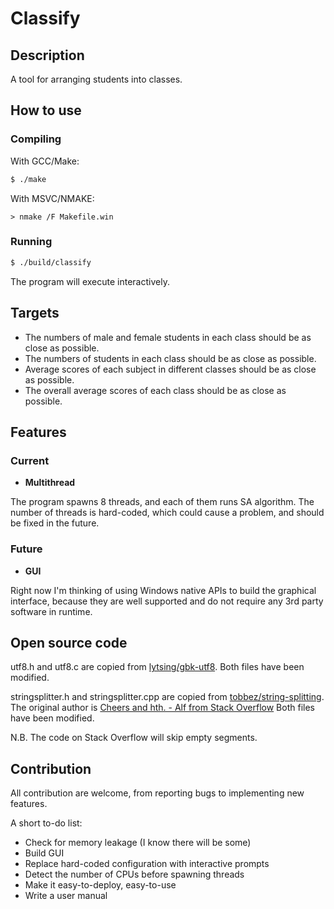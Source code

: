 # Classify
## Description
A tool for arranging students into classes.

## How to use
### Compiling
With GCC/Make:
```bash
$ ./make
```

With MSVC/NMAKE:
```
> nmake /F Makefile.win
```

### Running
```bash
$ ./build/classify
```
The program will execute interactively.

## Targets
* The numbers of male and female students in each class should be as close as possible.
* The numbers of students in each class should be as close as possible.
* Average scores of each subject in different classes should be as close as possible.
* The overall average scores of each class should be as close as possible.

## Features
### Current
* **Multithread**

The program spawns 8 threads, and each of them runs SA algorithm. The number of threads is hard-coded,
which could cause a problem, and should be fixed in the future.

### Future
* **GUI**

Right now I'm thinking of using Windows native APIs to build the graphical interface, because
they are well supported and do not require any 3rd party software in runtime.

## Open source code
utf8.h and utf8.c are copied from [lytsing/gbk-utf8][1]. Both files have been modified.

stringsplitter.h and stringsplitter.cpp are copied from [tobbez/string-splitting][2].
The original author is [Cheers and hth. - Alf from Stack Overflow][3]
Both files have been modified.

N.B. The code on Stack Overflow will skip empty segments.

[1]: https://github.com/lytsing/gbk-utf8
[2]: https://github.com/tobbez/string-splitting/blob/master/split6.cpp
[3]: https://stackoverflow.com/questions/9378500/why-is-splitting-a-string-slower-in-c-than-python/9379203#9379203

## Contribution
All contribution are welcome, from reporting bugs to implementing new features.

A short to-do list:
* Check for memory leakage (I know there will be some)
* Build GUI
* Replace hard-coded configuration with interactive prompts
* Detect the number of CPUs before spawning threads
* Make it easy-to-deploy, easy-to-use
* Write a user manual
